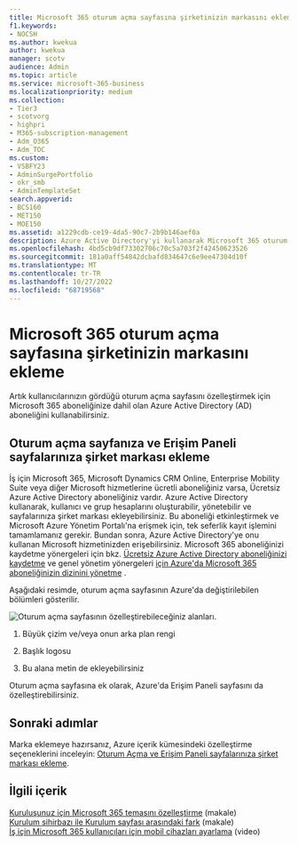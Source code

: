 ```yaml
---
title: Microsoft 365 oturum açma sayfasına şirketinizin markasını ekleme
f1.keywords:
- NOCSH
ms.author: kwekua
author: kwekua
manager: scotv
audience: Admin
ms.topic: article
ms.service: microsoft-365-business
ms.localizationpriority: medium
ms.collection:
- Tier3
- scotvorg
- highpri
- M365-subscription-management
- Adm_O365
- Adm_TOC
ms.custom:
- VSBFY23
- AdminSurgePortfolio
- okr_smb
- AdminTemplateSet
search.appverid:
- BCS160
- MET150
- MOE150
ms.assetid: a1229cdb-ce19-4da5-90c7-2b9b146aef0a
description: Azure Active Directory'yi kullanarak Microsoft 365 oturum açma sayfasını özelleştirin. Oturum açma sayfasına çizim, logo ve metin ekleyebilirsiniz.
ms.openlocfilehash: 4bd5cb9df73302706c70c5a703f2f42450623526
ms.sourcegitcommit: 181a0aff54842dcbafd834647c6e9ee47304d10f
ms.translationtype: MT
ms.contentlocale: tr-TR
ms.lasthandoff: 10/27/2022
ms.locfileid: "68719568"
---
```

# <a name="add-your-company-branding-to-the-microsoft-365-sign-in-page"></a>Microsoft 365 oturum açma sayfasına şirketinizin markasını ekleme

 Artık kullanıcılarınızın gördüğü oturum açma sayfasını özelleştirmek için Microsoft 365 aboneliğinize dahil olan Azure Active Directory (AD) aboneliğini kullanabilirsiniz. 
  
## <a name="add-company-branding-to-your-sign-in-page-and-access-panel-pages"></a>Oturum açma sayfanıza ve Erişim Paneli sayfalarınıza şirket markası ekleme

İş için Microsoft 365, Microsoft Dynamics CRM Online, Enterprise Mobility Suite veya diğer Microsoft hizmetlerine ücretli aboneliğiniz varsa, Ücretsiz Azure Active Directory aboneliğiniz vardır. Azure Active Directory kullanarak, kullanıcı ve grup hesaplarını oluşturabilir, yönetebilir ve sayfalarınıza şirket markası ekleyebilirsiniz. Bu aboneliği etkinleştirmek ve Microsoft Azure Yönetim Portalı'na erişmek için, tek seferlik kayıt işlemini tamamlamanız gerekir. Bundan sonra, Azure Active Directory'ye onu kullanan Microsoft hizmetinizden erişebilirsiniz. Microsoft 365 aboneliğinizi kaydetme yönergeleri için bkz. [Ücretsiz Azure Active Directory aboneliğinizi kaydetme](../../compliance/use-your-free-azure-ad-subscription-in-office-365.md) ve genel yönetim yönergeleri [için Azure'da Microsoft 365 aboneliğinizin dizinini yönetme](/azure/active-directory/fundamentals/active-directory-how-subscriptions-associated-directory) . 
  
Aşağıdaki resimde, oturum açma sayfasının Azure'da değiştirilebilen bölümleri gösterilir.
  
![Oturum açma sayfasının özelleştirebileceğiniz alanları.](../../media/screenshotbranding.png)
  
1. Büyük çizim ve/veya onun arka plan rengi
    
2. Başlık logosu
    
3. Bu alana metin de ekleyebilirsiniz
    
Oturum açma sayfasına ek olarak, Azure'da Erişim Paneli sayfasını da özelleştirebilirsiniz.
  
## <a name="next-steps"></a>Sonraki adımlar

Marka eklemeye hazırsanız, Azure içerik kümesindeki özelleştirme seçeneklerini inceleyin: [Oturum Açma ve Erişim Paneli sayfalarınıza şirket markası ekleme](/azure/active-directory/fundamentals/customize-branding).

## <a name="related-content"></a>İlgili içerik

[Kuruluşunuz için Microsoft 365 temasını özelleştirme](customize-your-organization-theme.md) (makale)\
[Kurulum sihirbazı ile Kurulum sayfası arasındaki fark](o365-setup-wizard-and-setup-page.md) (makale)\
[İş için Microsoft 365 kullanıcıları için mobil cihazları ayarlama](../../business/set-up-mobile-devices.md) (video)